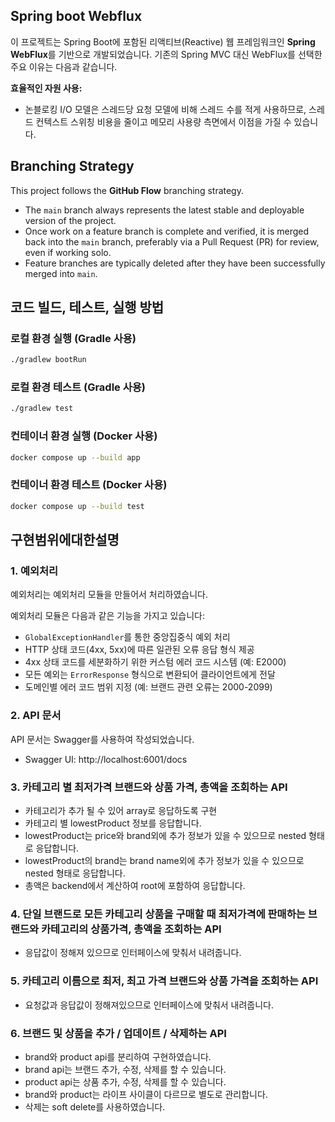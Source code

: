 ## Spring boot Webflux

이 프로젝트는 Spring Boot에 포함된 리액티브(Reactive) 웹 프레임워크인 **Spring WebFlux**를 기반으로 개발되었습니다. 기존의 Spring MVC 대신 WebFlux를 선택한 주요 이유는 다음과 같습니다.

**효율적인 자원 사용:**
  * 논블로킹 I/O 모델은 스레드당 요청 모델에 비해 스레드 수를 적게 사용하므로, 스레드 컨텍스트 스위칭 비용을 줄이고 메모리 사용량 측면에서 이점을 가질 수 있습니다.


## Branching Strategy

This project follows the **GitHub Flow** branching strategy.

* The `main` branch always represents the latest stable and deployable version of the project.
* Once work on a feature branch is complete and verified, it is merged back into the `main` branch, preferably via a Pull Request (PR) for review, even if working solo.
* Feature branches are typically deleted after they have been successfully merged into `main`.

## 코드 빌드, 테스트, 실행 방법

### 로컬 환경 실행 (Gradle 사용)

```bash
./gradlew bootRun
```

### 로컬 환경 테스트 (Gradle 사용)

```bash
./gradlew test
```

### 컨테이너 환경 실행 (Docker 사용)

```bash
docker compose up --build app
```

### 컨테이너 환경 테스트 (Docker 사용)

```bash
docker compose up --build test
```


## 구현범위에대한설명

### 1. 예외처리

예외처리는 예외처리 모듈을 만들어서 처리하였습니다.

예외처리 모듈은 다음과 같은 기능을 가지고 있습니다:

- `GlobalExceptionHandler`를 통한 중앙집중식 예외 처리
- HTTP 상태 코드(4xx, 5xx)에 따른 일관된 오류 응답 형식 제공
- 4xx 상태 코드를 세분화하기 위한 커스텀 에러 코드 시스템 (예: E2000)
- 모든 예외는 `ErrorResponse` 형식으로 변환되어 클라이언트에게 전달
- 도메인별 에러 코드 범위 지정 (예: 브랜드 관련 오류는 2000-2099)

### 2. API 문서

API 문서는 Swagger를 사용하여 작성되었습니다.

- Swagger UI: http://localhost:6001/docs


### 3. 카테고리 별 최저가격 브랜드와 상품 가격, 총액을 조회하는 API

- 카테고리가 추가 될 수 있어 array로 응답하도록 구현
- 카테고리 별 lowestProduct 정보를 응답합니다.
- lowestProduct는 price와 brand외에 추가 정보가 있을 수 있으므로 nested 형태로 응답합니다.
- lowestProduct의 brand는 brand name외에 추가 정보가 있을 수 있으므로 nested 형태로 응답합니다.
- 총액은 backend에서 계산하여 root에 포함하여 응답합니다.

### 4. 단일 브랜드로 모든 카테고리 상품을 구매할 때 최저가격에 판매하는 브랜드와 카테고리의 상품가격, 총액을 조회하는 API

- 응답값이 정해져 있으므로 인터페이스에 맞춰서 내려줍니다.

### 5.  카테고리 이름으로 최저, 최고 가격 브랜드와 상품 가격을 조회하는 API

- 요청값과 응답값이 정해져있으므로 인터페이스에 맞춰서 내려줍니다.

### 6. 브랜드 및 상품을 추가 / 업데이트 / 삭제하는 API

- brand와 product api를 분리하여 구현하였습니다.
- brand api는 브랜드 추가, 수정, 삭제를 할 수 있습니다.
- product api는 상품 추가, 수정, 삭제를 할 수 있습니다.
- brand와 product는 라이프 사이클이 다르므로 별도로 관리합니다.
- 삭제는 soft delete를 사용하였습니다.
